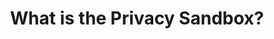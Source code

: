 ---
layout: 'layouts/project-landing.njk'
title: 'What is the Privacy Sandbox?'
description: 'The Privacy Sandbox introduces a set of privacy-preserving APIs to support business models that fund the open web in the absence of tracking mechanisms like third-party cookies.'
---